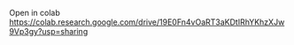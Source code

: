 Open in colab https://colab.research.google.com/drive/19E0Fn4vOaRT3aKDtIRhYKhzXJw9Vp3gy?usp=sharing

